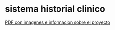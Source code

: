 # sistema historial clinico

[PDF con imagenes e informacion sobre el proyecto]("assets/sistema-clinici-microservicios.pdf")
